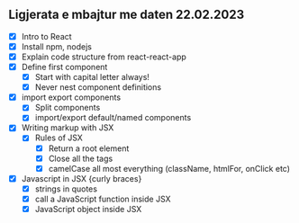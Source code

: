 ## Ligjerata e mbajtur me daten 22.02.2023

- [x] Intro to React
- [x] Install npm, nodejs
- [x] Explain code structure from react-react-app
- [x] Define first component
  - [x] Start with capital letter always!
  - [x] Never nest component definitions
- [x] import export components
  - [x] Split components
  - [x] import/export default/named components
- [x] Writing markup with JSX
  - [x] Rules of JSX
    - [x] Return a root element
    - [x] Close all the tags
    - [x] camelCase all most everything (className, htmlFor, onClick etc)
- [x] Javascript in JSX {curly braces}
  - [x] strings in quotes
  - [x] call a JavaScript function inside JSX
  - [x] JavaScript object inside JSX
